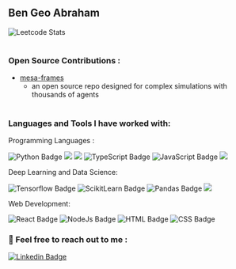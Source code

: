 ## Ben Geo Abraham
![Leetcode Stats](https://leetcard.jacoblin.cool/benana)

#
### Open Source Contributions :
* [mesa-frames](https://github.com/projectmesa/mesa-frames)
  *  an open source repo designed for complex simulations with thousands of agents

#


### Languages and Tools I have worked with:  

Programming Languages : 

![Python Badge](https://img.shields.io/badge/Python-FFD43B?style=for-the-badge&logo=python&logoColor=blue)
![](https://img.shields.io/badge/C%2B%2B-00599C?style=for-the-badge&logo=c%2B%2B&logoColor=white) 
![](https://img.shields.io/badge/C%23-239120?style=for-the-badge&logo=csharp&logoColor=white)
![TypeScript Badge](https://img.shields.io/badge/TypeScript-007ACC?style=for-the-badge&logo=typescript&logoColor=white)
![JavaScript Badge](https://img.shields.io/badge/JavaScript-323330?style=for-the-badge&logo=javascript&logoColor=F7DF1E)
![](https://img.shields.io/badge/R-276DC3?style=for-the-badge&logo=r&logoColor=white)

Deep Learning and Data Science: 

![Tensorflow Badge](https://img.shields.io/badge/TensorFlow-FF6F00?style=for-the-badge&logo=TensorFlow&logoColor=white)
![ScikitLearn  Badge](https://img.shields.io/badge/scikit_learn-F7931E?style=for-the-badge&logo=scikit-learn&logoColor=white)
![Pandas  Badge](https://img.shields.io/badge/Pandas-2C2D72?style=for-the-badge&logo=pandas&logoColor=white)
![](https://img.shields.io/badge/PyTorch-EE4C2C?style=for-the-badge&logo=pytorch&logoColor=white)

Web Development:

![React  Badge](https://img.shields.io/badge/React-20232A?style=for-the-badge&logo=react&logoColor=61DAFB) ![NodeJs  Badge](https://img.shields.io/badge/Node%20js-339933?style=for-the-badge&logo=nodedotjs&logoColor=white) ![HTML  Badge](https://img.shields.io/badge/HTML5-E34F26?style=for-the-badge&logo=html5&logoColor=white) ![CSS  Badge](https://img.shields.io/badge/CSS3-1572B6?style=for-the-badge&logo=css3&logoColor=white)

### 📌 Feel free to reach out to me :

 [![Linkedin Badge](https://img.shields.io/badge/-@bengeoabraham-blue?style=flat-square&logo=Linkedin&logoColor=white&link=https://www.linkedin.com/in/bengeoabraham/)](https://www.linkedin.com/in/bengeoabraham/)
#
